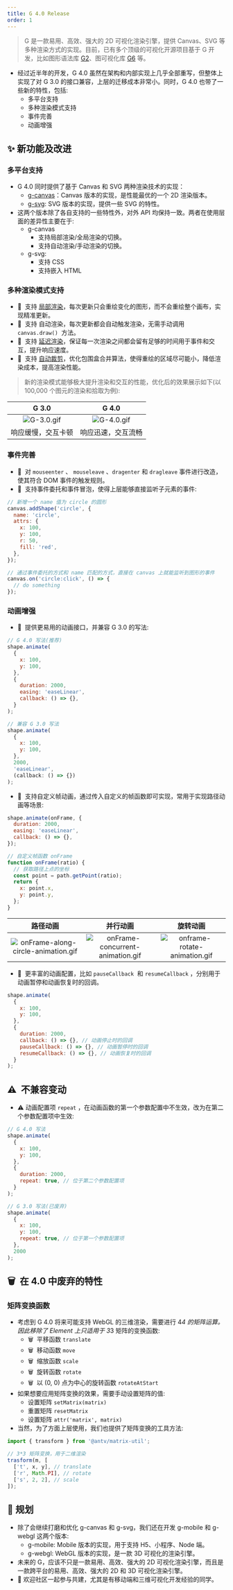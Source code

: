 ```yaml
---
title: G 4.0 Release
order: 1
---
```


> G 是一款易用、高效、强大的 2D 可视化渲染引擎，提供 Canvas、SVG 等多种渲染方式的实现。目前，已有多个顶级的可视化开源项目基于 G 开发，比如图形语法库 [G2](https://g2.antv.vision)、图可视化库 [G6](https://g6.antv.vision) 等。

- 经过近半年的开发，G 4.0 虽然在架构和内部实现上几乎全部重写，但整体上实现了对 G 3.0 的接口兼容，上层的迁移成本非常小。同时，G 4.0 也带了一些新的特性，包括:
  - 多平台支持
  - 多种渲染模式支持
  - 事件完善
  - 动画增强

## ✨ 新功能及改进

### 多平台支持

- G 4.0 同时提供了基于 Canvas 和 SVG 两种渲染技术的实现：
  - [g-canvas](https://www.npmjs.com/package/@antv/g-canvas)：Canvas 版本的实现，是性能最优的一个 2D 渲染版本。
  - [g-svg](https://www.npmjs.com/package/@antv/g-svg): SVG 版本的实现，提供一些 SVG 的特性。
- 这两个版本除了各自支持的一些特性外，对外 API 均保持一致。两者在使用层面的差异性主要在于:
  - g-canvas
    - 支持局部渲染/全局渲染的切换。
    - 支持自动渲染/手动渲染的切换。
  - g-svg:
    - 支持 CSS
    - 支持嵌入 HTML

### 多种渲染模式支持

- 🌟  支持 [局部渲染](https://www.yuque.com/antv/ou292n/pcgt5g)，每次更新只会重绘变化的图形，而不会重绘整个画布，实现精准更新。
- 🌟  支持 自动渲染，每次更新都会自动触发渲染，无需手动调用 `canvas.draw()`  方法。
- 🌟  支持 [延迟渲染](https://www.yuque.com/antv/ou292n/xw2wcq)，保证每一次渲染之间都会留有足够的时间用于事件和交互，提升响应速度。
- 🌟  支持 [自动裁剪](https://www.yuque.com/antv/ou292n/hfgspk)，优化包围盒合并算法，使得重绘的区域尽可能小，降低渲染成本，提高渲染性能。

> 新的渲染模式能够极大提升渲染和交互的性能，优化后的效果展示如下(以 100,000 个图元的渲染和拾取为例):

|                                                                                                                         G 3.0                                                                                                                         |                                                                                                                        G 4.0                                                                                                                        |
| :---------------------------------------------------------------------------------------------------------------------------------------------------------------------------------------------------------------------------------------------------: | :-------------------------------------------------------------------------------------------------------------------------------------------------------------------------------------------------------------------------------------------------: |
| ![G-3.0.gif](https://cdn.nlark.com/yuque/0/2019/gif/103291/1573529509429-c1a02ae5-d525-49bb-9067-a872210b5d4a.gif#align=left&display=inline&height=1028&name=G-3.0.gif&originHeight=1028&originWidth=1356&search=&size=380965&status=done&width=1356) | ![G-4.0.gif](https://cdn.nlark.com/yuque/0/2019/gif/103291/1573529521487-4a20c117-3f35-42ef-81a1-e68d03c2e0c1.gif#align=left&display=inline&height=228&name=G-4.0.gif&originHeight=1028&originWidth=1356&search=&size=841849&status=done&width=302) |
|                                                                                                                  响应缓慢，交互卡顿                                                                                                                   |                                                                                                                 响应迅速，交互流畅                                                                                                                  |

### 事件完善

- 💄  对 `mouseenter` 、 `mouseleave` 、`dragenter` 和 `dragleave` 事件进行改造，使其符合 DOM 事件的触发规则。
- 🌟  支持事件委托和事件冒泡，使得上层能够直接监听子元素的事件:

```javascript
// 新增一个 name 值为 circle 的圆形
canvas.addShape('circle', {
  name: 'circle',
  attrs: {
    x: 100,
    y: 100,
    r: 50,
    fill: 'red',
  },
});

// 通过事件委托的方式和 name 匹配的方式，直接在 canvas 上就能监听到图形的事件
canvas.on('circle:click', () => {
  // do something
});
```

### 动画增强

- 💄  提供更易用的动画接口，并兼容 G 3.0 的写法:

```javascript
// G 4.0 写法(推荐)
shape.animate(
  {
    x: 100,
    y: 100,
  },
  {
    duration: 2000,
    easing: 'easeLinear',
    callback: () => {},
  }
);

// 兼容 G 3.0 写法
shape.animate(
  {
    x: 100,
    y: 100,
  },
  2000,
  'easeLinear',
  (callback: () => {})
);
```

- 🌟  支持自定义帧动画，通过传入自定义的帧函数即可实现，常用于实现路径动画等场景:

```javascript
shape.animate(onFrame, {
  duration: 2000,
  easing: 'easeLinear',
  callback: () => {},
});

// 自定义帧函数 onFrame
function onFrame(ratio) {
  // 获取路径上点的坐标
  const point = path.getPoint(ratio);
  return {
    x: point.x,
    y: point.y,
  };
}
```

|                                                                                                                                              路径动画                                                                                                                                              |                                                                                                                                            并行动画                                                                                                                                             |                                                                                                                                        旋转动画                                                                                                                                         |
| :------------------------------------------------------------------------------------------------------------------------------------------------------------------------------------------------------------------------------------------------------------------------------------------------: | :---------------------------------------------------------------------------------------------------------------------------------------------------------------------------------------------------------------------------------------------------------------------------------------------: | :-------------------------------------------------------------------------------------------------------------------------------------------------------------------------------------------------------------------------------------------------------------------------------------: |
| ![onFrame-along-circle-animation.gif](https://cdn.nlark.com/yuque/0/2019/gif/103291/1574310789054-8d07342f-2dca-468d-923b-39b955c44762.gif#align=left&display=inline&height=135&name=onFrame-along-circle-animation.gif&originHeight=600&originWidth=963&search=&size=99833&status=done&width=217) | ![onFrame-concurrent-animation.gif](https://cdn.nlark.com/yuque/0/2019/gif/103291/1574310800377-b9e6b5da-c15b-4e35-99c0-569cbe371f9c.gif#align=left&display=inline&height=600&name=onFrame-concurrent-animation.gif&originHeight=600&originWidth=963&search=&size=348981&status=done&width=963) | ![onframe-rotate-animation.gif](https://cdn.nlark.com/yuque/0/2019/gif/103291/1574310811023-bbc3e14a-4203-4111-9e68-1d84511794f8.gif#align=left&display=inline&height=600&name=onframe-rotate-animation.gif&originHeight=600&originWidth=963&search=&size=343608&status=done&width=963) |

- 🌟  更丰富的动画配置，比如 `pauseCallback`  和 `resumeCallback` ，分别用于动画暂停和动画恢复时的回调。

```javascript
shape.animate(
  {
    x: 100,
    y: 100,
  },
  {
    duration: 2000,
    callback: () => {}, // 动画停止时的回调
    pauseCallback: () => {}, // 动画暂停时的回调
    resumeCallback: () => {}, // 动画恢复时的回调
  }
);
```

## ⚠️  不兼容变动

- ⚠️ 动画配置项 `repeat` ，在动画函数的第一个参数配置中不生效，改为在第二个参数配置项中生效:

```javascript
// G 4.0 写法
shape.animate(
  {
    x: 100,
    y: 100,
  },
  {
    duration: 2000,
    repeat: true, // 位于第二个参数配置项
  }
);

// G 3.0 写法(已废弃)
shape.animate(
  {
    x: 100,
    y: 100,
    repeat: true, // 位于第一个参数配置项
  },
  2000
);
```

## 🗑  在 4.0 中废弃的特性

### 矩阵变换函数

- 考虑到 G 4.0 将来可能支持 WebGL 的三维渲染，需要进行 4*4 的矩阵运算。因此移除了 Element 上只适用于 3*3 矩阵的变换函数:
  - 🗑  平移函数 `translate`
  - 🗑  移动函数 `move`
  - 🗑  缩放函数 `scale`
  - 🗑  旋转函数 `rotate`
  - 🗑  以 (0, 0) 点为中心的旋转函数 `rotateAtStart`
- 如果想要应用矩阵变换的效果，需要手动设置矩阵的值:
  - 设置矩阵 `setMatrix(matrix)`
  - 重置矩阵 `resetMatrix`
  - 设置矩阵 `attr('matrix', matrix)`
- 当然，为了方面上层使用，我们也提供了矩阵变换的工具方法:

```javascript
import { transform } from '@antv/matrix-util';

// 3*3 矩阵变换，用于二维渲染
trasform(m, [
  ['t', x, y], // translate
  ['r', Math.PI], // rotate
  ['s', 2, 2], // scale
]);
```

## 🚶 规划

- 除了会继续打磨和优化 g-canvas 和 g-svg，我们还在开发 g-mobile 和 g-webgl 这两个版本:
  - g-mobile: Mobile 版本的实现，用于支持 H5、小程序、Node 端。
  - g-webgl: WebGL 版本的实现，是一款 3D 可视化的渲染引擎。
- 未来的 G，应该不只是一款易用、高效、强大的 2D 可视化渲染引擎，而且是一款跨平台的易用、高效、强大的 2D 和 3D 可视化渲染引擎。
- 🤝 欢迎社区一起参与共建，尤其是有移动端和三维可视化开发经验的同学。
